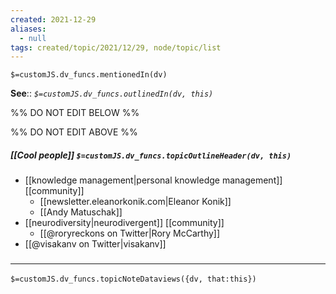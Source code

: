 ```yaml
---
created: 2021-12-29 
aliases:
  - null
tags: created/topic/2021/12/29, node/topic/list
---
```

`$=customJS.dv_funcs.mentionedIn(dv)`

**See**:: 
*`$=customJS.dv_funcs.outlinedIn(dv, this)`*

%% DO NOT EDIT BELOW %%

%% DO NOT EDIT ABOVE %%
##### [[Cool people]] `$=customJS.dv_funcs.topicOutlineHeader(dv, this)`

- [[knowledge management|personal knowledge management]] [[community]]
	- [[newsletter.eleanorkonik.com|Eleanor Konik]]
	- [[Andy Matuschak]]
- [[neurodiversity|neurodivergent]] [[community]]
	- [[@roryreckons on Twitter|Rory McCarthy]]
- [[@visakanv on Twitter|visakanv]]

### <hr class="dataviews"/>

`$=customJS.dv_funcs.topicNoteDataviews({dv, that:this})`
